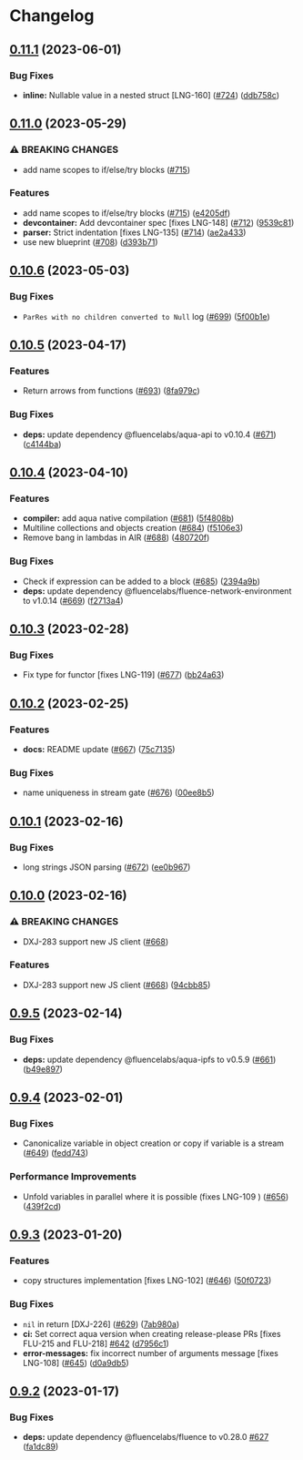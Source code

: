 # Changelog

## [0.11.1](https://github.com/fluencelabs/aqua/compare/aqua-v0.11.0...aqua-v0.11.1) (2023-06-01)


### Bug Fixes

* **inline:** Nullable value in a nested struct [LNG-160] ([#724](https://github.com/fluencelabs/aqua/issues/724)) ([ddb758c](https://github.com/fluencelabs/aqua/commit/ddb758cee0b4a5e87a7648cac9d16b2bbc637a00))

## [0.11.0](https://github.com/fluencelabs/aqua/compare/aqua-v0.10.6...aqua-v0.11.0) (2023-05-29)


### ⚠ BREAKING CHANGES

* add name scopes to if/else/try blocks ([#715](https://github.com/fluencelabs/aqua/issues/715))

### Features

* add name scopes to if/else/try blocks ([#715](https://github.com/fluencelabs/aqua/issues/715)) ([e4205df](https://github.com/fluencelabs/aqua/commit/e4205dfbbf6838f0fd0aae3cb6190b8433c7745a))
* **devcontainer:** Add devcontainer spec [fixes LNG-148] ([#712](https://github.com/fluencelabs/aqua/issues/712)) ([9539c81](https://github.com/fluencelabs/aqua/commit/9539c812364a531dc33db47b618a93e98691439b))
* **parser:** Strict indentation [fixes LNG-135] ([#714](https://github.com/fluencelabs/aqua/issues/714)) ([ae2a433](https://github.com/fluencelabs/aqua/commit/ae2a433185c363386bf54eaebace70b67b8d3e5d))
* use new blueprint ([#708](https://github.com/fluencelabs/aqua/issues/708)) ([d393b71](https://github.com/fluencelabs/aqua/commit/d393b718916b8b81b2440558461f692802a554be))

## [0.10.6](https://github.com/fluencelabs/aqua/compare/aqua-v0.10.5...aqua-v0.10.6) (2023-05-03)


### Bug Fixes

* `ParRes with no children converted to Null` log ([#699](https://github.com/fluencelabs/aqua/issues/699)) ([5f00b1e](https://github.com/fluencelabs/aqua/commit/5f00b1ea8dcb2bc467936053eb3927dfb36850fc))

## [0.10.5](https://github.com/fluencelabs/aqua/compare/aqua-v0.10.4...aqua-v0.10.5) (2023-04-17)


### Features

* Return arrows from functions ([#693](https://github.com/fluencelabs/aqua/issues/693)) ([8fa979c](https://github.com/fluencelabs/aqua/commit/8fa979cd3332d961f013adce332975d3e64317eb))


### Bug Fixes

* **deps:** update dependency @fluencelabs/aqua-api to v0.10.4 ([#671](https://github.com/fluencelabs/aqua/issues/671)) ([c4144ba](https://github.com/fluencelabs/aqua/commit/c4144bad9cc7bf9253323359ca742ba82c0556dd))

## [0.10.4](https://github.com/fluencelabs/aqua/compare/aqua-v0.10.3...aqua-v0.10.4) (2023-04-10)


### Features

* **compiler:** add aqua native compilation ([#681](https://github.com/fluencelabs/aqua/issues/681)) ([5f4808b](https://github.com/fluencelabs/aqua/commit/5f4808b457fbc5f36b64fc4d025700e25f5ccfaa))
* Multiline collections and objects creation ([#684](https://github.com/fluencelabs/aqua/issues/684)) ([f5106e3](https://github.com/fluencelabs/aqua/commit/f5106e3c838585b44503f20002db0013b2325257))
* Remove bang in lambdas in AIR ([#688](https://github.com/fluencelabs/aqua/issues/688)) ([480720f](https://github.com/fluencelabs/aqua/commit/480720f26ed2d5e01e8a73607750fbd2fa69faea))


### Bug Fixes

* Check if expression can be added to a block ([#685](https://github.com/fluencelabs/aqua/issues/685)) ([2394a9b](https://github.com/fluencelabs/aqua/commit/2394a9b875f5de37bf3edf267c6b8f26a20f959e))
* **deps:** update dependency @fluencelabs/fluence-network-environment to v1.0.14 ([#669](https://github.com/fluencelabs/aqua/issues/669)) ([f2713a4](https://github.com/fluencelabs/aqua/commit/f2713a4ab1a10725fce0ebb15321797326c4679a))

## [0.10.3](https://github.com/fluencelabs/aqua/compare/aqua-v0.10.2...aqua-v0.10.3) (2023-02-28)


### Bug Fixes

* Fix type for functor [fixes LNG-119] ([#677](https://github.com/fluencelabs/aqua/issues/677)) ([bb24a63](https://github.com/fluencelabs/aqua/commit/bb24a63abb2849ea1df756f6a2a2fc5f6b408309))

## [0.10.2](https://github.com/fluencelabs/aqua/compare/aqua-v0.10.1...aqua-v0.10.2) (2023-02-25)


### Features

* **docs:** README update ([#667](https://github.com/fluencelabs/aqua/issues/667)) ([75c7135](https://github.com/fluencelabs/aqua/commit/75c7135e12757f6fef5c0fd3ce62bfc45607298b))


### Bug Fixes

* name uniqueness in stream gate ([#676](https://github.com/fluencelabs/aqua/issues/676)) ([00ee8b5](https://github.com/fluencelabs/aqua/commit/00ee8b531265a8e476b683d1a4cadd7e51ec3de3))

## [0.10.1](https://github.com/fluencelabs/aqua/compare/aqua-v0.10.0...aqua-v0.10.1) (2023-02-16)


### Bug Fixes

* long strings JSON parsing ([#672](https://github.com/fluencelabs/aqua/issues/672)) ([ee0b967](https://github.com/fluencelabs/aqua/commit/ee0b9673ef5281bfad74ef83301353ca25c0017b))

## [0.10.0](https://github.com/fluencelabs/aqua/compare/aqua-v0.9.5...aqua-v0.10.0) (2023-02-16)


### ⚠ BREAKING CHANGES

* DXJ-283 support new JS client ([#668](https://github.com/fluencelabs/aqua/issues/668))

### Features

* DXJ-283 support new JS client ([#668](https://github.com/fluencelabs/aqua/issues/668)) ([94cbb85](https://github.com/fluencelabs/aqua/commit/94cbb85b407d67d5c5da52db91f50d41874ab83b))

## [0.9.5](https://github.com/fluencelabs/aqua/compare/aqua-v0.9.4...aqua-v0.9.5) (2023-02-14)


### Bug Fixes

* **deps:** update dependency @fluencelabs/aqua-ipfs to v0.5.9 ([#661](https://github.com/fluencelabs/aqua/issues/661)) ([b49e897](https://github.com/fluencelabs/aqua/commit/b49e897ba444b0991a9c889b9b1e1816eb3f1780))

## [0.9.4](https://github.com/fluencelabs/aqua/compare/aqua-v0.9.3...aqua-v0.9.4) (2023-02-01)


### Bug Fixes

* Canonicalize variable in object creation or copy if variable is a stream ([#649](https://github.com/fluencelabs/aqua/issues/649)) ([fedd743](https://github.com/fluencelabs/aqua/commit/fedd743721c33ccee51b2b6b8efff2b032586329))


### Performance Improvements

* Unfold variables in parallel where it is possible (fixes LNG-109 ) ([#656](https://github.com/fluencelabs/aqua/issues/656)) ([439f2cd](https://github.com/fluencelabs/aqua/commit/439f2cde03b5bca99b072bf7cad389168b8ad0fa))

## [0.9.3](https://github.com/fluencelabs/aqua/compare/aqua-v0.9.2...aqua-v0.9.3) (2023-01-20)


### Features

* copy structures implementation [fixes LNG-102] ([#646](https://github.com/fluencelabs/aqua/issues/646)) ([50f0723](https://github.com/fluencelabs/aqua/commit/50f0723a321c76490587ea5350b4055ae2f470ec))


### Bug Fixes

* `nil` in return [DXJ-226] ([#629](https://github.com/fluencelabs/aqua/issues/629)) ([7ab980a](https://github.com/fluencelabs/aqua/commit/7ab980a5f00ba6f529a13faced3a25c04df19717))
* **ci:** Set correct aqua version when creating release-please PRs [fixes FLU-215 and FLU-218] [#642](https://github.com/fluencelabs/aqua/issues/642) ([d7956c1](https://github.com/fluencelabs/aqua/commit/d7956c1c8d3b3b0367e7db0831ef665df9bad790))
* **error-messages:** fix incorrect number of arguments message [fixes LNG-108] ([#645](https://github.com/fluencelabs/aqua/issues/645)) ([d0a9db5](https://github.com/fluencelabs/aqua/commit/d0a9db51640283ab065f7a7a5b5078f1f8ac7c29))

## [0.9.2](https://github.com/fluencelabs/aqua/compare/aqua-v0.9.1...aqua-v0.9.2) (2023-01-17)


### Bug Fixes

* **deps:** update dependency @fluencelabs/fluence to v0.28.0 [#627](https://github.com/fluencelabs/aqua/issues/627) ([fa1dc89](https://github.com/fluencelabs/aqua/commit/fa1dc89313d63830b7858cb10004a07dba6694c9))
